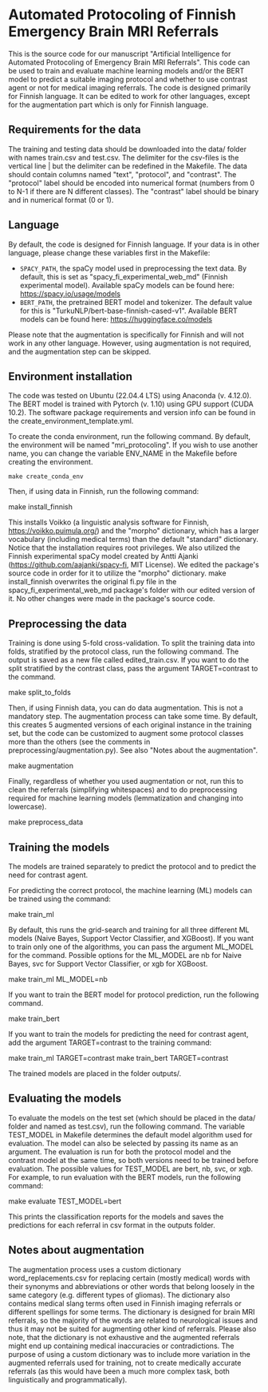 # Automated Protocoling of Finnish Emergency Brain MRI Referrals

This is the source code for our manuscript "Artificial Intelligence for Automated Protocoling of Emergency Brain MRI Referrals". This code can be used to train and evaluate machine learning models and/or the BERT model to predict a suitable imaging protocol and whether to use contrast agent or not for medical imaging referrals. The code is designed primarily for Finnish language. It can be edited to work for other languages, except for the augmentation part which is only for Finnish language. 

## Requirements for the data

The training and testing data should be downloaded into the data/ folder with names train.csv and test.csv. The delimiter for the csv-files is the vertical line | but the delimiter can be redefined in the Makefile. The data should contain columns named "text", "protocol", and "contrast". The "protocol" label should be encoded into numerical format (numbers from 0 to N-1 if there are N different classes). The "contrast" label should be binary and in numerical format (0 or 1). 

## Language

By default, the code is designed for Finnish language. If your data is in other language, please change these variables first in the Makefile: 

- `SPACY_PATH`, the spaCy model used in preprocessing the text data. By default, this is set as "spacy_fi_experimental_web_md" (Finnish experimental model). Available spaCy models can be found here: <https://spacy.io/usage/models>
- `BERT_PATH`, the pretrained BERT model and tokenizer. The default value for this is "TurkuNLP/bert-base-finnish-cased-v1". Available BERT models can be found here: <https://huggingface.co/models>

Please note that the augmentation is specifically for Finnish and will not work in any other language. However, using augmentation is not required, and the augmentation step can be skipped.

## Environment installation

The code was tested on Ubuntu (22.04.4 LTS) using Anaconda (v. 4.12.0). The BERT model is trained with Pytorch (v. 1.10) using GPU support (CUDA 10.2). The software package requirements and version info can be found in the create_environment_template.yml.

To create the conda environment, run the following command. By default, the environment will be named "mri_protocoling". If you wish to use another name, you can change the variable ENV_NAME in the Makefile before creating the environment.

```
make create_conda_env
```

Then, if using data in Finnish, run the following command:

make install_finnish

This installs Voikko (a linguistic analysis software for Finnish, https://voikko.puimula.org/) and the "morpho" dictionary, which has a larger vocabulary (including medical terms) than the default "standard" dictionary. Notice that the installation requires root privileges. We also utilized the Finnish experimental spaCy model created by Antti Ajanki (https://github.com/aajanki/spacy-fi, MIT License). We edited the package's source code in order for it to utilize the "morpho" dictionary. make install_finnish overwrites the original fi.py file in the spacy_fi_experimental_web_md package's folder with our edited version of it. No other changes were made in the package's source code. 

## Preprocessing the data

Training is done using 5-fold cross-validation. To split the training data into folds, stratified by the protocol class, run the following command. The output is saved as a new file called edited_train.csv. If you want to do the split stratified by the contrast class, pass the argument TARGET=contrast to the command.

make split_to_folds

Then, if using Finnish data, you can do data augmentation. This is not a mandatory step. The augmentation process can take some time. By default, this creates 5 augmented versions of each original instance in the training set, but the code can be customized to augment some protocol classes more than the others (see the comments in preprocessing/augmentation.py). See also "Notes about the augmentation".

make augmentation

Finally, regardless of whether you used augmentation or not, run this to clean the referrals (simplifying whitespaces) and to do preprocessing required for machine learning models (lemmatization and changing into lowercase).

make preprocess_data

## Training the models

The models are trained separately to predict the protocol and to predict the need for contrast agent. 

For predicting the correct protocol, the machine learning (ML) models can be trained using the command:

make train_ml

By default, this runs the grid-search and training for all three different ML models (Naive Bayes, Support Vector Classifier, and XGBoost). If you want to train only one of the algorithms, you can pass the argument ML_MODEL for the command. Possible options for the ML_MODEL are nb for Naive Bayes, svc for Support Vector Classifier, or xgb for XGBoost.

make train_ml ML_MODEL=nb

If you want to train the BERT model for protocol prediction, run the following command. 

make train_bert

If you want to train the models for predicting the need for contrast agent, add the argument TARGET=contrast to the training command:

make train_ml TARGET=contrast
make train_bert TARGET=contrast

The trained models are placed in the folder outputs/.

## Evaluating the models

To evaluate the models on the test set (which should be placed in the data/ folder and named as test.csv), run the following command. The variable TEST_MODEL in Makefile determines the default model algorithm used for evaluation. The model can also be selected by passing its name as an argument. The evaluation is run for both the protocol model and the contrast model at the same time, so both versions need to be trained before evaluation. The possible values for TEST_MODEL are bert, nb, svc, or xgb. For example, to run evaluation with the BERT models, run the following command:

make evaluate TEST_MODEL=bert

This prints the classification reports for the models and saves the predictions for each referral in csv format in the outputs folder.

## Notes about augmentation

The augmentation process uses a custom dictionary word_replacements.csv for replacing certain (mostly medical) words with their synonyms and abbreviations or other words that belong loosely in the same category (e.g. different types of gliomas). The dictionary also contains medical slang terms often used in Finnish imaging referrals or different spellings for some terms. The dictionary is designed for brain MRI referrals, so the majority of the words are related to neurological issues and thus it may not be suited for augmenting other kind of referrals. Please also note, that the dictionary is not exhaustive and the augmented referrals might end up containing medical inaccuracies or contradictions. The purpose of using a custom dictionary was to include more variation in the augmented referrals used for training, not to create medically accurate referrals (as this would have been a much more complex task, both linguistically and programmatically).
